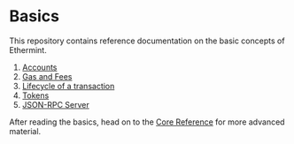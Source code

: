 <!--
order: false
parent:
  order: 3
-->

# Basics

This repository contains reference documentation on the basic concepts of Ethermint.

1. [Accounts](./accounts.md)
2. [Gas and Fees](./gas.md)
3. [Lifecycle of a transaction](./transactions.md)
4. [Tokens](./tokens.md)
5. [JSON-RPC Server](./json_rpc.md)

After reading the basics, head on to the [Core Reference](../core/README.md) for more advanced material.

